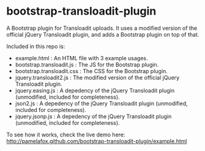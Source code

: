 bootstrap-transloadit-plugin
============================

A Bootstrap plugin for Transloadit uploads. It uses a modified version of the official jQuery Transloadit plugin,
and adds a Bootstrap plugin on top of that.

Included in this repo is:

 - example.html : An HTML file with 3 example usages. 
 - bootstrap.transloadit.js : The JS for the Bootstrap plugin.
 - bootstrap.transloadit.css : The CSS for the Bootstrap plugin.
 - jquery.transloadit2.js : The modified version of the official jQuery Transloadit plugin.
 - jquery.easing.js : A depedency of the jQuery Transloadit plugin (unmodified, included for completeness).
 - json2.js : A depedency of the jQuery Transloadit plugin (unmodified, included for completeness).
 - jquery.jsonp.js : A depedency of the jQuery Transloadit plugin (unmodified, included for completeness).

To see how it works, check the live demo here:
http://pamelafox.github.com/bootstrap-transloadit-plugin/example.html